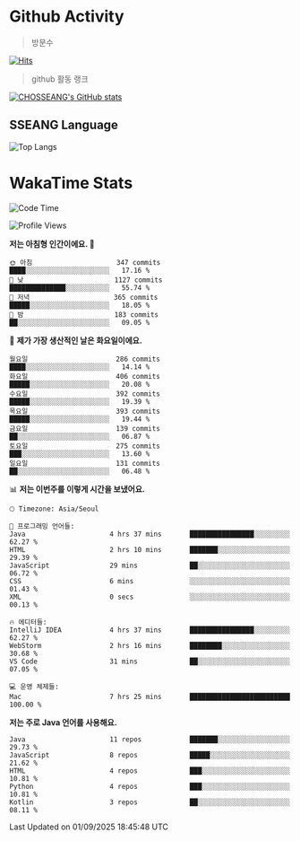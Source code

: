 <!--
**CHOSSEANG/CHOSSEANG** is a ✨ _special_ ✨ repository because its `README.md` (this file) appears on your GitHub profile.

Here are some ideas to get you started:

- 🔭 I’m currently working on ...
- 🌱 I’m currently learning ...
- 👯 I’m looking to collaborate on ...
- 🤔 I’m looking for help with ...
- 💬 Ask me about ...
- 📫 How to reach me: ...
- 😄 Pronouns: ...
- ⚡ Fun fact: ...
-->

# Github Activity
> 방문수

[![Hits](https://hits.seeyoufarm.com/api/count/incr/badge.svg?url=https%3A%2F%2Fgithub.com%2FCHOSSEANG&count_bg=%238AED3E&title_bg=%23495358&icon=electron.svg&icon_color=%23E7E7E7&title=CHOSSEANG&edge_flat=false)](https://hits.seeyoufarm.com)
> github 활동 랭크

[![CHOSSEANG's GitHub stats](https://github-readme-stats.vercel.app/api?username=CHOSSEANG)](https://github.com/CHOSSEANG/github-readme-stats)

## SSEANG Language
![Top Langs](https://github-readme-stats.vercel.app/api/top-langs/?username=CHOSSEANG&layout=compact)

# WakaTime Stats

<!--START_SECTION:waka-->
![Code Time](http://img.shields.io/badge/Code%20Time-816%20hrs%208%20mins-blue)

![Profile Views](http://img.shields.io/badge/Profile%20Views-0-blue)

**저는 아침형 인간이에요. 🐤** 

```text
🌞 아침                     347 commits         ████░░░░░░░░░░░░░░░░░░░░░   17.16 % 
🌆 낮　                     1127 commits        ██████████████░░░░░░░░░░░   55.74 % 
🌃 저녁                     365 commits         █████░░░░░░░░░░░░░░░░░░░░   18.05 % 
🌙 밤　                     183 commits         ██░░░░░░░░░░░░░░░░░░░░░░░   09.05 % 
```
📅 **제가 가장 생산적인 날은 화요일이에요.** 

```text
월요일                      286 commits         ████░░░░░░░░░░░░░░░░░░░░░   14.14 % 
화요일                      406 commits         █████░░░░░░░░░░░░░░░░░░░░   20.08 % 
수요일                      392 commits         █████░░░░░░░░░░░░░░░░░░░░   19.39 % 
목요일                      393 commits         █████░░░░░░░░░░░░░░░░░░░░   19.44 % 
금요일                      139 commits         ██░░░░░░░░░░░░░░░░░░░░░░░   06.87 % 
토요일                      275 commits         ███░░░░░░░░░░░░░░░░░░░░░░   13.60 % 
일요일                      131 commits         ██░░░░░░░░░░░░░░░░░░░░░░░   06.48 % 
```


📊 **저는 이번주를 이렇게 시간을 보냈어요.** 

```text
🕑︎ Timezone: Asia/Seoul

💬 프로그래밍 언어들: 
Java                     4 hrs 37 mins       ████████████████░░░░░░░░░   62.27 % 
HTML                     2 hrs 10 mins       ███████░░░░░░░░░░░░░░░░░░   29.39 % 
JavaScript               29 mins             ██░░░░░░░░░░░░░░░░░░░░░░░   06.72 % 
CSS                      6 mins              ░░░░░░░░░░░░░░░░░░░░░░░░░   01.43 % 
XML                      0 secs              ░░░░░░░░░░░░░░░░░░░░░░░░░   00.13 % 

🔥 에디터들: 
IntelliJ IDEA            4 hrs 37 mins       ████████████████░░░░░░░░░   62.27 % 
WebStorm                 2 hrs 16 mins       ████████░░░░░░░░░░░░░░░░░   30.68 % 
VS Code                  31 mins             ██░░░░░░░░░░░░░░░░░░░░░░░   07.05 % 

💻 운영 체제들: 
Mac                      7 hrs 25 mins       █████████████████████████   100.00 % 
```

**저는 주로 Java 언어를 사용해요.** 

```text
Java                     11 repos            ███████░░░░░░░░░░░░░░░░░░   29.73 % 
JavaScript               8 repos             █████░░░░░░░░░░░░░░░░░░░░   21.62 % 
HTML                     4 repos             ███░░░░░░░░░░░░░░░░░░░░░░   10.81 % 
Python                   4 repos             ███░░░░░░░░░░░░░░░░░░░░░░   10.81 % 
Kotlin                   3 repos             ██░░░░░░░░░░░░░░░░░░░░░░░   08.11 % 
```




 Last Updated on 01/09/2025 18:45:48 UTC
<!--END_SECTION:waka-->
